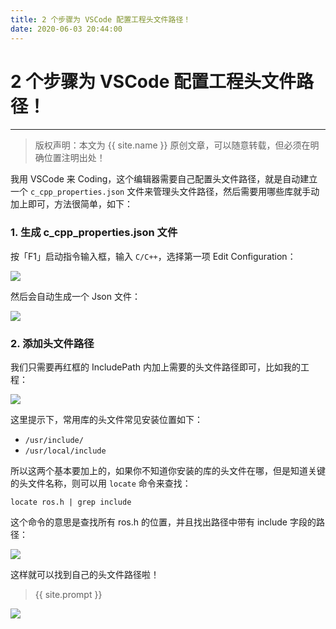 ```yaml
---
title: 2 个步骤为 VSCode 配置工程头文件路径！
date: 2020-06-03 20:44:00
---
```

# 2 个步骤为 VSCode 配置工程头文件路径！
***
> 版权声明：本文为 {{ site.name }} 原创文章，可以随意转载，但必须在明确位置注明出处！

我用 VSCode 来 Coding，这个编辑器需要自己配置头文件路径，就是自动建立一个 `c_cpp_properties.json` 文件来管理头文件路径，然后需要用哪些库就手动加上即可，方法很简单，如下：

### 1. 生成 c_cpp_properties.json 文件

按「F1」启动指令输入框，输入 `C/C++`，选择第一项 Edit Configuration：

![](https://dlonng.oss-cn-shenzhen.aliyuncs.com/blog/vscode_c_cpp.png)

然后会自动生成一个 Json 文件：

![](https://dlonng.oss-cn-shenzhen.aliyuncs.com/blog/vscode_json_file.png)

### 2. 添加头文件路径

我们只需要再红框的 IncludePath 内加上需要的头文件路径即可，比如我的工程：

![](https://dlonng.oss-cn-shenzhen.aliyuncs.com/blog/my_vscode_json.png)

这里提示下，常用库的头文件常见安装位置如下：

- `/usr/include/`
- `/usr/local/include`

所以这两个基本要加上的，如果你不知道你安装的库的头文件在哪，但是知道关键的头文件名称，则可以用 `locate` 命令来查找：

```shell
locate ros.h | grep include
```

这个命令的意思是查找所有 ros.h 的位置，并且找出路径中带有 include 字段的路径：

![](https://dlonng.oss-cn-shenzhen.aliyuncs.com/blog/locate_ros.png)

这样就可以找到自己的头文件路径啦！


> {{ site.prompt }}



![](https://dlonng.oss-cn-shenzhen.aliyuncs.com/blog/dlonng_qrcode.jpg#pic_center)